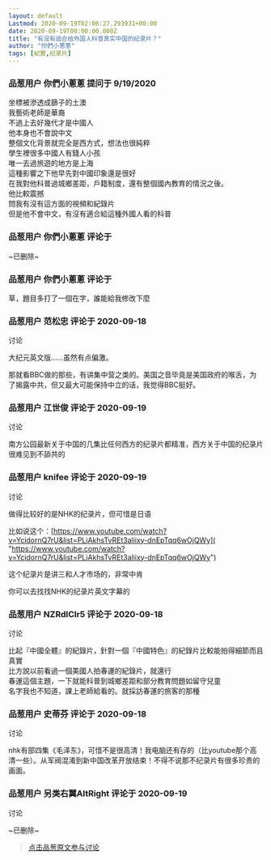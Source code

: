 ```yaml
---
layout: default
Lastmod: 2020-09-19T02:06:27.293931+00:00
date: 2020-09-19T00:00:00.000Z
title: "有没有适合给外国人科普真实中国的纪录片？"
author: "你們小蔥蔥"
tags: [紀實,纪录片]
---
```



### 品葱用户 **你們小蔥蔥** 提问于 9/19/2020
    
坐標被滲透成篩子的土澳  
我藝術老師是華裔  
不過上去好幾代才是中國人  
他本身也不會說中文  
整個文化背景就完全是西方式，想法也很純粹  
學生裡很多中國人有錢人小孩  
唯一去過旅遊的地方是上海  
這種影響之下他早先對中國印象還是很好  
在我對他科普過城鄉差距，戶籍制度，還有整個國內教育的情況之後。  
他比較震撼  
問我有沒有這方面的視頻和紀錄片  
但是他不會中文，有沒有適合給這種外國人看的科普
    
                

### 品葱用户 **你們小蔥蔥** 评论于 
        
~已删除~
        
                

### 品葱用户 **你們小蔥蔥** 评论于 
        
草，題目多打了一個在字，誰能給我修改下麼
        
                

### 品葱用户 **范松忠** 评论于 2020-09-18
讨论

        
大纪元英文版……虽然有点偏激。  
  
那就看BBC做的那些，有讲集中营之类的。美国之音毕竟是美国政府的喉舌，为了揭露中共，但又最大可能保持中立的话，我觉得BBC挺好。
        
                

### 品葱用户 **江世俊** 评论于 2020-09-19
讨论

        
南方公园最新关于中国的几集比任何西方的纪录片都精准，西方关于中国的纪录片很难见到不舔共的
        
                

### 品葱用户 **knifee** 评论于 2020-09-19
讨论

        
做得比较好的是NHK的纪录片，但可惜是日语  
  
比如说这个：[https://www.youtube.com/watch?v=YcidornQ7rU&list=PLiAkhsTvREt3aliixy-dnEpTqq6wOjQWy]( "https://www.youtube.com/watch?v=YcidornQ7rU&list=PLiAkhsTvREt3aliixy-dnEpTqq6wOjQWy")  
  
这个纪录片是讲三和人才市场的，非常中肯  
  
你可以去找找NHK的纪录片英文字幕的
        
                

### 品葱用户 **NZRdlClr5** 评论于 2020-09-18
讨论

        
比起『中國全體』的紀錄片，針對一個『中國特色』的紀錄片比較能拍得細節而且真實  
比方說以前看過一個美國人拍春運的紀錄片，就還行  
春運這個主題，一下就能科普到城鄉差距和部分教育問題如留守兒童  
名字我也不知道，課上老師給看的。就採訪春運的旅客的那種
        
                

### 品葱用户 **史蒂芬** 评论于 2020-09-18
讨论

        
nhk有部四集《毛泽东》，可惜不是很高清！我电脑还有存的（比youtube那个高清一些）。从军阀混淆到新中国改革开放结束！不得不说那不纪录片有很多珍贵的画面。
        
                

### 品葱用户 **另类右翼AltRight** 评论于 2020-09-19
讨论

        
~已删除~
        
                





> [点击品葱原文参与讨论](https://pincong.rocks/question/31154)

